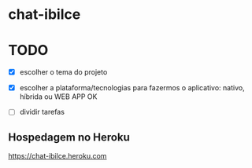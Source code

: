# chat-ibilce

# TODO
- [x] escolher o tema do projeto
- [x] escolher a plataforma/tecnologias para fazermos o aplicativo: nativo, híbrida ou WEB APP OK
- [ ] dividir tarefas


## Hospedagem no Heroku

https://chat-ibilce.heroku.com
